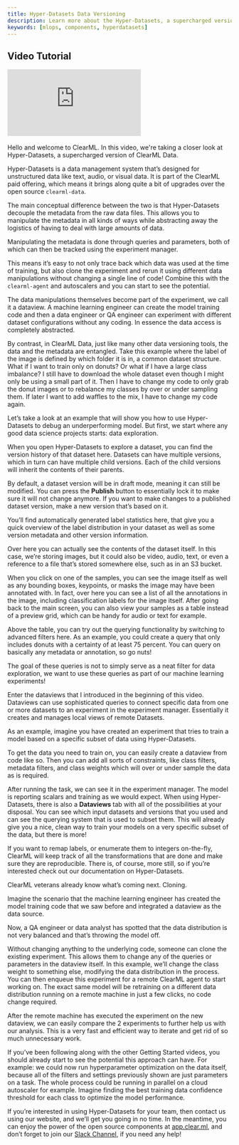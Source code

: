 ```yaml
---
title: Hyper-Datasets Data Versioning
description: Learn more about the Hyper-Datasets, a supercharged version of ClearML Data.
keywords: [mlops, components, hyperdatasets]
---
```



## Video Tutorial

<div class="vid" >
<iframe style={{position: 'absolute', top: '0', left: '0', bottom: '0', right: '0', width: '100%', height: '100%'}} 
        src="https://www.youtube.com/embed/1VliYRexeLU?rel=0" 
        title="YouTube video player" 
        frameborder="0" 
        allow="accelerometer; autoplay; clipboard-write; encrypted-media; gyroscope; picture-in-picture; fullscreen" 
        allowfullscreen>
</iframe>
</div>

<br/>

<Collapsible type="info" title="Video Transcript">
Hello and welcome to ClearML. In this video, we're taking a closer look at Hyper-Datasets, a supercharged version of ClearML Data.

Hyper-Datasets is a data management system that’s designed for unstructured data like text, audio, or visual data. It is part of the ClearML paid offering, which means it brings along quite a bit of upgrades over the open source `clearml-data`.

The main conceptual difference between the two is that Hyper-Datasets decouple the metadata from the raw data files. This allows you to manipulate the metadata in all kinds of ways while abstracting away the logistics of having to deal with large amounts of data. 

Manipulating the metadata is done through queries and parameters, both of which can then be tracked using the experiment manager. 

This means it’s easy to not only trace back which data was used at the time of training, but also clone the experiment and rerun it using different data manipulations without changing a single line of code! Combine this with the `clearml-agent` and autoscalers and you can start to see the potential.

The data manipulations themselves become part of the experiment, we call it a dataview. A machine learning engineer can create the model training code and then a data engineer or QA engineer can experiment with different dataset configurations without any coding. In essence the data access is completely abstracted.

By contrast, in ClearML Data, just like many other data versioning tools, the data and the metadata are entangled. Take this example where the label of the image is defined by which folder it is in, a common dataset structure. What if I want to train only on donuts? Or what if I have a large class imbalance? I still have to download the whole dataset even though I might only be using a small part of it. Then I have to change my code to only grab the donut images or to rebalance my classes by over or under sampling them. If later I want to add waffles to the mix, I have to change my code again. 

Let’s take a look at an example that will show you how to use Hyper-Datasets to debug an underperforming model. But first, we start where any good data science projects starts: data exploration.

When you open Hyper-Datasets to explore a dataset, you can find the version history of that dataset here. Datasets can have multiple versions, which in turn can have multiple child versions. Each of the child versions will inherit the contents of their parents.

By default, a dataset version will be in draft mode, meaning it can still be modified. You can press the **Publish** button to essentially lock it to make sure it will not change anymore. If you want to make changes to a published dataset version, make a new version that’s based on it.

You’ll find automatically generated label statistics here, that give you a quick overview of the label distribution in your dataset as well as some version metadata and other version information. 

Over here you can actually see the contents of the dataset itself. In this case, we’re storing images, but it could also be video, audio, text, or even a reference to a file that’s stored somewhere else, such as in an S3 bucket.

When you click on one of the samples, you can see the image itself as well as any bounding boxes, keypoints, or masks the image may have been annotated with. In fact, over here you can see a list of all the annotations in the image, including classification labels for the image itself. After going back to the main screen, you can also view your samples as a table instead of a preview grid, which can be handy for audio or text for example.

Above the table, you can try out the querying functionality by switching to advanced filters here. As an example, you could create a query that only includes donuts with a certainty of at least 75 percent. You can query on basically any metadata or annotation, so go nuts!

The goal of these queries is not to simply serve as a neat filter for data exploration, we want to use these queries as part of our machine learning experiments!

Enter the dataviews that I introduced in the beginning of this video. Dataviews can use sophisticated queries to connect specific data from one or more datasets to an experiment in the experiment manager. Essentially it creates and manages local views of remote Datasets.

As an example, imagine you have created an experiment that tries to train a model based on a specific subset of data using Hyper-Datasets.

To get the data you need to train on, you can easily create a dataview from code like so. Then you can add all sorts of constraints, like class filters, metadata filters, and class weights which will over or under sample the data as is required.

After running the task, we can see it in the experiment manager. The model is reporting scalars and training as we would expect. When using Hyper-Datasets, there is also a **Dataviews** tab with all of the possibilities at your disposal. You can see which input datasets and versions that you used and can see the querying system that is used to subset them. This will already give you a nice, clean way to train your models on a very specific subset of the data, but there is more!

If you want to remap labels, or enumerate them to integers on-the-fly, ClearML will keep track of all the transformations that are done and make sure they are reproducible. There is, of course, more still, so if you’re interested check out our documentation on Hyper-Datasets.

ClearML veterans already know what’s coming next. Cloning.

Imagine the scenario that the machine learning engineer has created the model training code that we saw before and integrated a dataview as the data source.

Now, a QA engineer or data analyst has spotted that the data distribution is not very balanced and that’s throwing the model off.

Without changing anything to the underlying code, someone can clone the existing experiment. This allows them to change any of the queries or parameters in the dataview itself. In this example, we’ll change the class weight to something else, modifying the data distribution in the process. You can then enqueue this experiment for a remote ClearML agent to start working on. The exact same model will be retraining on a different data distribution running on a remote machine in just a few clicks, no code change required.

After the remote machine has executed the experiment on the new dataview, we can easily compare the 2 experiments to further help us with our analysis. This is a very fast and efficient way to iterate and get rid of so much unnecessary work.

If you’ve been following along with the other Getting Started videos, you should already start to see the potential this approach can have. For example: we could now run hyperparameter optimization on the data itself, because all of the filters and settings previously shown are just parameters on a task. The whole process could be running in parallel on a cloud autoscaler for example. Imagine finding the best training data confidence threshold for each class to optimize the model performance.

If you’re interested in using Hyper-Datasets for your team, then contact us using our website, and we’ll get you going in no time. In the meantime, you can enjoy the power of the open source components at [app.clear.ml](https://app.clear.ml), and don’t forget to join our [Slack Channel](https://joinslack.clear.ml), if you need any help!

</Collapsible>
